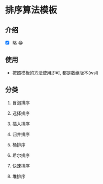 # 排序算法模板

## 介绍

- [x] 略 😂

## 使用

- 按照模板的方法使用即可, 都是数组版本(wsl)

## 分类

1. 冒泡排序

2. 选择排序

3. 插入排序

4. 归并排序

5. 桶排序

6. 希尔排序

7. 快速排序

8. 堆排序
